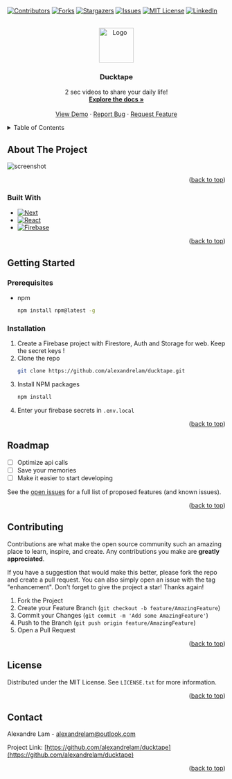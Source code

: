 <!-- Improved compatibility of back to top link: See: https://github.com/othneildrew/Best-README-Template/pull/73 -->

<a name="readme-top"></a>

<!--
*** Thanks for checking out the Best-README-Template. If you have a suggestion
*** that would make this better, please fork the repo and create a pull request
*** or simply open an issue with the tag "enhancement".
*** Don't forget to give the project a star!
*** Thanks again! Now go create something AMAZING! :D
-->

<!-- PROJECT SHIELDS -->
<!--
*** I'm using markdown "reference style" links for readability.
*** Reference links are enclosed in brackets [ ] instead of parentheses ( ).
*** See the bottom of this document for the declaration of the reference variables
*** for contributors-url, forks-url, etc. This is an optional, concise syntax you may use.
*** https://www.markdownguide.org/basic-syntax/#reference-style-links
-->

[![Contributors][contributors-shield]][contributors-url]
[![Forks][forks-shield]][forks-url]
[![Stargazers][stars-shield]][stars-url]
[![Issues][issues-shield]][issues-url]
[![MIT License][license-shield]][license-url]
[![LinkedIn][linkedin-shield]][linkedin-url]

<!-- PROJECT LOGO -->
<br />
<div align="center">
  <a href="https://github.com/alexandrelam/ducktape">
    <img src="https://user-images.githubusercontent.com/25727549/200224448-de453209-ba24-428c-84c6-38eb06e2c67d.png" alt="Logo" width="80" height="80">
  </a>

<h3 align="center">Ducktape</h3>

  <p align="center">
    2 sec videos to share your daily life!
    <br />
<a href="https://github.com/alexandrelam/ducktape"><strong>Explore the docs »</strong></a>
    <br />
    <br />
    <a href="https://github.com/alexandrelam/ducktape">View Demo</a>
    ·
    <a href="https://github.com/alexandrelam/ducktape/issues">Report Bug</a>
    ·
    <a href="https://github.com/alexandrelam/ducktape/issues">Request Feature</a>
  </p>
</div>

<!-- TABLE OF CONTENTS -->
<details>
  <summary>Table of Contents</summary>
  <ol>
    <li>
      <a href="#about-the-project">About The Project</a>
      <ul>
        <li><a href="#built-with">Built With</a></li>
      </ul>
    </li>
    <li>
      <a href="#getting-started">Getting Started</a>
      <ul>
        <li><a href="#prerequisites">Prerequisites</a></li>
        <li><a href="#installation">Installation</a></li>
      </ul>
    </li>
    <li><a href="#usage">Usage</a></li>
    <li><a href="#roadmap">Roadmap</a></li>
    <li><a href="#contributing">Contributing</a></li>
    <li><a href="#license">License</a></li>
    <li><a href="#contact">Contact</a></li>
    <li><a href="#acknowledgments">Acknowledgments</a></li>
  </ol>
</details>

<!-- ABOUT THE PROJECT -->

## About The Project

![screenshot](https://user-images.githubusercontent.com/25727549/200225286-89345481-0ba9-411a-a2a9-4d5b2432d844.png)

<p align="right">(<a href="#readme-top">back to top</a>)</p>

### Built With

- [![Next][next.js]][next-url]
- [![React][react.js]][react-url]
- [![Firebase][firebase.js]][firebase-url]

<p align="right">(<a href="#readme-top">back to top</a>)</p>

<!-- GETTING STARTED -->

## Getting Started

### Prerequisites

- npm
  ```sh
  npm install npm@latest -g
  ```

### Installation

1. Create a Firebase project with Firestore, Auth and Storage for web. Keep the secret keys !
2. Clone the repo
   ```sh
   git clone https://github.com/alexandrelam/ducktape.git
   ```
3. Install NPM packages
   ```sh
   npm install
   ```
4. Enter your firebase secrets in `.env.local`

<p align="right">(<a href="#readme-top">back to top</a>)</p>

<!-- ROADMAP -->

## Roadmap

- [ ] Optimize api calls
- [ ] Save your memories
- [ ] Make it easier to start developing

See the [open issues](https://github.com/alexandrelam/ducktape/issues) for a full list of proposed features (and known issues).

<p align="right">(<a href="#readme-top">back to top</a>)</p>

<!-- CONTRIBUTING -->

## Contributing

Contributions are what make the open source community such an amazing place to learn, inspire, and create. Any contributions you make are **greatly appreciated**.

If you have a suggestion that would make this better, please fork the repo and create a pull request. You can also simply open an issue with the tag "enhancement".
Don't forget to give the project a star! Thanks again!

1. Fork the Project
2. Create your Feature Branch (`git checkout -b feature/AmazingFeature`)
3. Commit your Changes (`git commit -m 'Add some AmazingFeature'`)
4. Push to the Branch (`git push origin feature/AmazingFeature`)
5. Open a Pull Request

<p align="right">(<a href="#readme-top">back to top</a>)</p>

<!-- LICENSE -->

## License

Distributed under the MIT License. See `LICENSE.txt` for more information.

<p align="right">(<a href="#readme-top">back to top</a>)</p>

<!-- CONTACT -->

## Contact

Alexandre Lam - alexandrelam@outlook.com

Project Link: [https://github.com/alexandrelam/ducktape](https://github.com/alexandrelam/ducktape)

<p align="right">(<a href="#readme-top">back to top</a>)</p>

<!-- MARKDOWN LINKS & IMAGES -->
<!-- https://www.markdownguide.org/basic-syntax/#reference-style-links -->

[contributors-shield]: https://img.shields.io/github/contributors/alexandrelam/ducktape.svg?style=for-the-badge
[contributors-url]: https://github.com/alexandrelam/ducktape/graphs/contributors
[forks-shield]: https://img.shields.io/github/forks/alexandrelam/ducktape.svg?style=for-the-badge
[forks-url]: https://github.com/alexandrelam/ducktape/network/members
[stars-shield]: https://img.shields.io/github/stars/alexandrelam/ducktape.svg?style=for-the-badge
[stars-url]: https://github.com/alexandrelam/ducktape/stargazers
[issues-shield]: https://img.shields.io/github/issues/alexandrelam/ducktape.svg?style=for-the-badge
[issues-url]: https://github.com/alexandrelam/ducktape/issues
[license-shield]: https://img.shields.io/github/license/alexandrelam/ducktape.svg?style=for-the-badge
[license-url]: https://github.com/alexandrelam/ducktape/blob/main/LICENSE
[linkedin-shield]: https://img.shields.io/badge/-LinkedIn-black.svg?style=for-the-badge&logo=linkedin&colorB=555
[linkedin-url]: https://www.linkedin.com/in/alexandre-lam-74787b191/
[product-screenshot]: images/screenshot.png
[next.js]: https://img.shields.io/badge/next.js-000000?style=for-the-badge&logo=nextdotjs&logoColor=white
[next-url]: https://nextjs.org/
[react.js]: https://img.shields.io/badge/React-20232A?style=for-the-badge&logo=react&logoColor=61DAFB
[react-url]: https://reactjs.org/
[firebase-url]: https://firebase.google.com/
[firebase.js]: https://img.shields.io/badge/Firebase-039BE5?style=for-the-badge&logo=Firebase&logoColor=white


